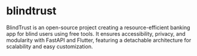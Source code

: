 # blindtrust
BlindTrust is an open-source project creating a resource-efficient banking app for blind users using free tools. It ensures accessibility, privacy, and modularity with FastAPI and Flutter, featuring a detachable architecture for scalability and easy customization.
